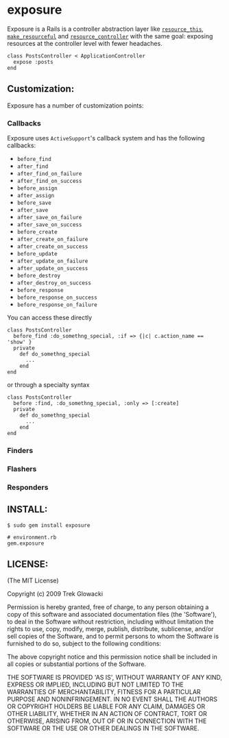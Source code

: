 # exposure
Exposure is a Rails is a controller abstraction layer like [`resource_this`](http://github.com/jnewland/resource_this), [`make_resourceful`](http://github.com/hcatlin/make_resourceful) and [`resource_controller`](resource_controller) with the same goal: exposing resources at the controller level with fewer headaches.

    class PostsController < ApplicationController
      expose :posts
    end

## Customization:
Exposure has a number of customization points:
### Callbacks
Exposure uses `ActiveSupport`'s callback system and has the following callbacks:

  * `before_find`
  * `after_find`
  * `after_find_on_failure`
  * `after_find_on_success`
  * `before_assign`
  * `after_assign`
  * `before_save`
  * `after_save`
  * `after_save_on_failure`
  * `after_save_on_success`
  * `before_create`
  * `after_create_on_failure`
  * `after_create_on_success`
  * `before_update`
  * `after_update_on_failure`
  * `after_update_on_success`
  * `before_destroy`
  * `after_destroy_on_success`
  * `before_response`
  * `before_response_on_success`
  * `before_response_on_failure`
  
You can access these directly 

    class PostsController
      before_find :do_somethng_special, :if => {|c| c.action_name == 'show' }
      private
        def do_somethng_special
          ...
        end
    end
  
or through a specialty syntax
    
    class PostsController
      before :find, :do_somethng_special, :only => [:create]
      private
        def do_somethng_special
          ...
        end
    end

### Finders
### Flashers
### Responders

INSTALL:
------
    
    $ sudo gem install exposure
    
    # environment.rb
    gem.exposure


LICENSE:
------

(The MIT License)

Copyright (c) 2009 Trek Glowacki

Permission is hereby granted, free of charge, to any person obtaining
a copy of this software and associated documentation files (the
'Software'), to deal in the Software without restriction, including
without limitation the rights to use, copy, modify, merge, publish,
distribute, sublicense, and/or sell copies of the Software, and to
permit persons to whom the Software is furnished to do so, subject to
the following conditions:

The above copyright notice and this permission notice shall be
included in all copies or substantial portions of the Software.

THE SOFTWARE IS PROVIDED 'AS IS', WITHOUT WARRANTY OF ANY KIND,
EXPRESS OR IMPLIED, INCLUDING BUT NOT LIMITED TO THE WARRANTIES OF
MERCHANTABILITY, FITNESS FOR A PARTICULAR PURPOSE AND NONINFRINGEMENT.
IN NO EVENT SHALL THE AUTHORS OR COPYRIGHT HOLDERS BE LIABLE FOR ANY
CLAIM, DAMAGES OR OTHER LIABILITY, WHETHER IN AN ACTION OF CONTRACT,
TORT OR OTHERWISE, ARISING FROM, OUT OF OR IN CONNECTION WITH THE
SOFTWARE OR THE USE OR OTHER DEALINGS IN THE SOFTWARE.